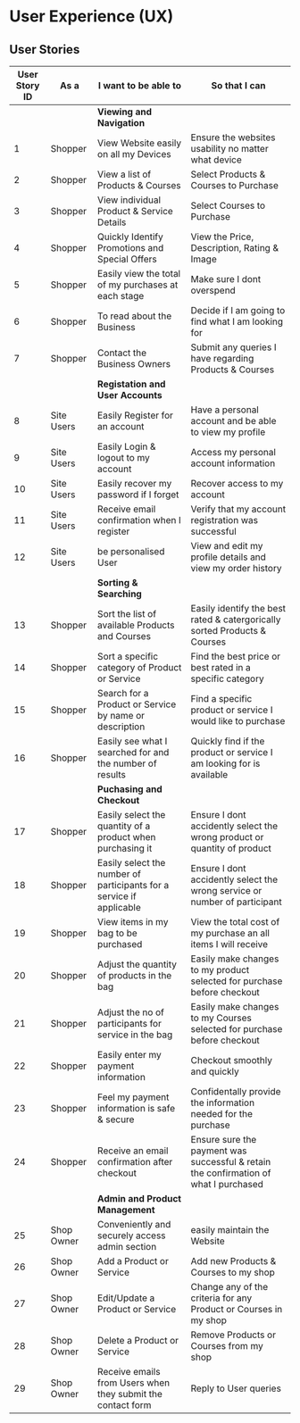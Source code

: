 

# User Experience (UX)

## User Stories
User Story ID | As a          |  I want to be able to | So that I can
------------  | ------------- |  ------------        | -------------
  ||| **Viewing and Navigation**          
1 | Shopper | View Website easily on all my Devices | Ensure the websites usability no matter what device
2 | Shopper | View a list of Products & Courses | Select Products & Courses to Purchase
3 | Shopper | View individual Product & Service Details | Select Courses to Purchase
4 | Shopper | Quickly Identify Promotions and Special Offers | View the Price, Description, Rating & Image
5 | Shopper | Easily view the total of my purchases at each stage | Make sure I dont overspend
6 | Shopper | To read about the Business | Decide if I am going to find what I am looking for
7 | Shopper | Contact the Business Owners| Submit any queries I have regarding Products & Courses
  ||| **Registation and User Accounts**
8 | Site Users | Easily Register for an account | Have a personal account and be able to view my profile
9 | Site Users | Easily Login & logout to my account | Access my personal account information
10 | Site Users | Easily recover my password if I forget | Recover access to my account
11 | Site Users | Receive email confirmation when I register | Verify that my account registration was successful
12 | Site Users | be personalised User | View and edit my profile details and view my order history
  ||| **Sorting & Searching**
13| Shopper| Sort the list of available Products and Courses | Easily identify the best rated & catergorically sorted Products & Courses
14| Shopper| Sort a specific category of Product or Service | Find the best price or best rated in a specific category
15| Shopper| Search for a Product or Service by name or description | Find a specific product or service I would like to purchase
16| Shopper| Easily see what I searched for and the number of results | Quickly find if the product or service I am looking for is available
  ||| **Puchasing and Checkout**
17| Shopper| Easily select the quantity of a product when purchasing it | Ensure I dont accidently select the wrong product or quantity of product
18| Shopper| Easily select the number of participants for a service if applicable | Ensure I dont accidently select the wrong service or number of participant
19| Shopper| View items in my bag to be purchased | View the total cost of my purchase an all items I will receive
20| Shopper| Adjust the quantity of products in the bag |Easily make changes to my product selected for purchase before checkout
21| Shopper| Adjust the no of participants for service in the bag | Easily make changes to my Courses selected for purchase before checkout
22| Shopper| Easily enter my payment information| Checkout smoothly and quickly
23| Shopper| Feel my payment information is safe & secure | Confidentally provide the information needed for the purchase
24| Shopper| Receive an email confirmation after checkout | Ensure sure the payment was successful & retain the confirmation of what I purchased
 ||| **Admin and Product Management**
25| Shop Owner| Conveniently and securely access admin section | easily maintain the Website
26| Shop Owner| Add a Product or Service | Add new Products & Courses to my shop
27| Shop Owner| Edit/Update a Product or Service | Change any of the criteria for any Product or Courses in my shop
28| Shop Owner| Delete a Product or Service | Remove Products or Courses from my shop
29| Shop Owner| Receive emails from Users when they submit the contact form | Reply to User queries

